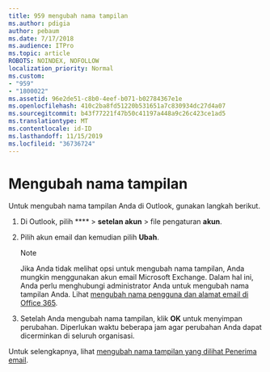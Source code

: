 ```yaml
---
title: 959 mengubah nama tampilan
ms.author: pdigia
author: pebaum
ms.date: 7/17/2018
ms.audience: ITPro
ms.topic: article
ROBOTS: NOINDEX, NOFOLLOW
localization_priority: Normal
ms.custom:
- "959"
- "1800022"
ms.assetid: 96e2de51-c8b0-4eef-b071-b02784367e1e
ms.openlocfilehash: 410c2ba8fd51220b531651a7c830934dc27d4a07
ms.sourcegitcommit: b43f77221f47b50c41197a448a9c26c423ce1ad5
ms.translationtype: MT
ms.contentlocale: id-ID
ms.lasthandoff: 11/15/2019
ms.locfileid: "36736724"
---
```

# <a name="change-your-display-name"></a>Mengubah nama tampilan
  
Untuk mengubah nama tampilan Anda di Outlook, gunakan langkah berikut.
  
1. Di Outlook, pilih **** \> **setelan akun** \> file pengaturan **akun**.

2. Pilih akun email dan kemudian pilih **Ubah**.

    > [!NOTE]
    > Jika Anda tidak melihat opsi untuk mengubah nama tampilan, Anda mungkin menggunakan akun email Microsoft Exchange. Dalam hal ini, Anda perlu menghubungi administrator Anda untuk mengubah nama tampilan Anda. Lihat [mengubah nama pengguna dan alamat email di Office 365](https://docs.microsoft.com/office365/admin/add-users/change-a-user-name-and-email-address).
  
3. Setelah Anda mengubah nama tampilan, klik **OK** untuk menyimpan perubahan. Diperlukan waktu beberapa jam agar perubahan Anda dapat dicerminkan di seluruh organisasi.

Untuk selengkapnya, lihat [mengubah nama tampilan yang dilihat Penerima email](https://support.office.com/article/2b53331a-ba2a-4803-88dc-ac9fe376c8a9.aspx).
  